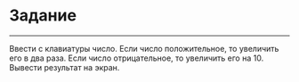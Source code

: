 # Задание
---
Ввести с клавиатуры число. Если число положительное, то увеличить его в два раза.
Если число отрицательное, то увеличить его на 10. Вывести результат на экран.